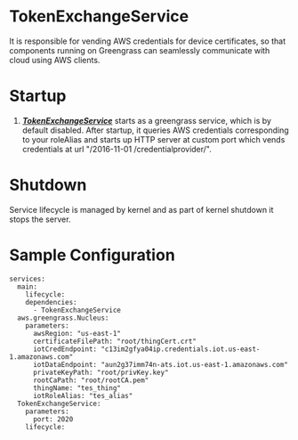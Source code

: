# TokenExchangeService
It is responsible for vending AWS credentials for device certificates, so that components running
on Greengrass can seamlessly communicate with cloud using AWS clients.

# Startup
1. [***TokenExchangeService***](/src/main/java/com/aws/greengrass/tes/TokenExchangeService.java) starts as a
greengrass service, which is by default disabled. After startup, it queries AWS credentials corresponding to
your roleAlias and starts up HTTP server at custom port which vends credentials at url "/2016-11-01
/credentialprovider/".

# Shutdown
Service lifecycle is managed by kernel and as part of kernel shutdown it stops the server.

# Sample Configuration
```
services:
  main:
    lifecycle:
    dependencies:
      - TokenExchangeService
  aws.greengrass.Nucleus:
    parameters:
      awsRegion: "us-east-1"
      certificateFilePath: "root/thingCert.crt"
      iotCredEndpoint: "c13im2gfya04ip.credentials.iot.us-east-1.amazonaws.com"
      iotDataEndpoint: "aun2g37imm74n-ats.iot.us-east-1.amazonaws.com"
      privateKeyPath: "root/privKey.key"
      rootCaPath: "root/rootCA.pem"
      thingName: "tes_thing"
      iotRoleAlias: "tes_alias"
  TokenExchangeService:
    parameters:
      port: 2020
    lifecycle:
```
